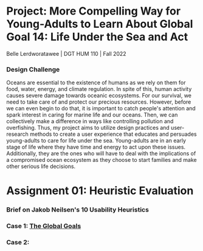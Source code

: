# Project: More Compelling Way for Young-Adults to Learn About Global Goal 14: Life Under the Sea and Act 

Belle Lerdworatawee | DGT HUM 110 | Fall 2022

### Design Challenge
Oceans are essential to the existence of humans as we rely on them for food, water, energy, and climate regulation. In spite of this, human activity causes severe damage towards oceanic ecosystems. For our survival, we need to take care of and protect our precious resources. However, before we can even begin to do that, it is important to catch people's attention and spark interest in caring for marine life and our oceans. Then, we can collectively make a difference in ways like controlling pollution and overfishing. Thus, my project aims to utilize design practices and user-research methods to create a user experience that educates and persuades young-adults to care for life under the sea. Young-adults are in an early stage of life where they have time and energy to act upon these issues. Additionally, they are the ones who will have to deal with the implications of a compromised ocean ecosystem as they choose to start families and make other serious life decisions.

# Assignment 01: Heuristic Evaluation
### Brief on Jakob Neilsen's 10 Usability Heuristics

### Case 1: [The Global Goals](https://www.globalgoals.org/)

### Case 2: []()
